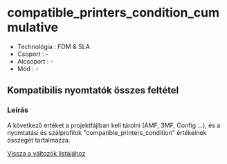 # compatible\_printers\_condition\_cummulative

* Technológia : FDM & SLA
* Csoport : -
* Alcsoport : -
* Mód : -

## Kompatibilis nyomtatók összes feltétel

### Leírás

A következő értéket a projektfájlban kell tárolni \(AMF, 3MF, Config ...\), és a nyomtatási és szálprofilok "compatible\_printers\_condition" értékeinek összegét tartalmazza.

[Vissza a változók listájához](../../variable_list)

